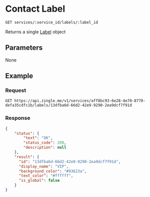 # Contact Label

    GET services/:service_id/labels/:label_id
    
Returns a single [Label][] object

## Parameters
None

## Example
### Request

    GET https://api.zingle.me/v1/services/aff8bc93-6e28-4e70-8770-defa35cdfc1b/labels/13dfba6d-66d2-42e9-9290-2ea9dcf7f91d

### Response
``` json
{
    "status": {
        "text": "OK",
        "status_code": 200,
        "description": null
    },
    "result": {
      "id": "13dfba6d-66d2-42e9-9290-2ea9dcf7f91d",
      "display_name": "VIP",
      "background_color": "#93623a",
      "text_color": "#ffffff",
      "is_global": false
    }
}
```

[Label]: README.md
